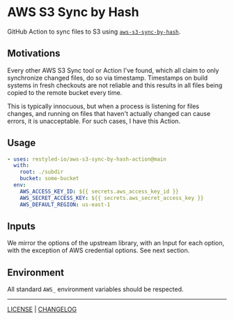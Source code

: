 # AWS S3 Sync by Hash

GitHub Action to sync files to S3 using [`aws-s3-sync-by-hash`][lib].

[lib]: https://github.com/akud/aws-s3-sync-by-hash

## Motivations

Every other AWS S3 Sync tool or Action I've found, which all claim to only
synchronize changed files, do so via timestamp. Timestamps on build systems in
fresh checkouts are not reliable and this results in all files being copied to
the remote bucket every time.

This is typically innocuous, but when a process is listening for files changes,
and running on files that haven't actually changed can cause errors, it is
unacceptable. For such cases, I have this Action.

## Usage

```yaml
- uses: restyled-io/aws-s3-sync-by-hash-action@main
  with:
    root: ./subdir
    bucket: some-bucket
  env:
    AWS_ACCESS_KEY_ID: ${{ secrets.aws_access_key_id }}
    AWS_SECRET_ACCESS_KEY: ${{ secrets.aws_secret_access_key }}
    AWS_DEFAULT_REGION: us-east-1
```

## Inputs

We mirror the options of the upstream library, with an Input for each option,
with the exception of AWS credential options. See next section.

## Environment

All standard `AWS_` environment variables should be respected.

---

[LICENSE](./LICENSE) | [CHANGELOG](./CHANGELOG.md)
